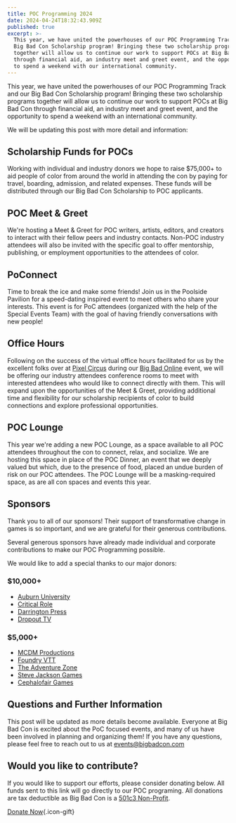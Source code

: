 ```yaml
---
title: POC Programming 2024
date: 2024-04-24T18:32:43.909Z
published: true
excerpt: >-
  This year, we have united the powerhouses of our POC Programming Track and our
  Big Bad Con Scholarship program! Bringing these two scholarship programs
  together will allow us to continue our work to support POCs at Big Bad Con
  through financial aid, an industry meet and greet event, and the opportunity
  to spend a weekend with our international community.
---
```


This year, we have united the powerhouses of our POC Programming Track and our Big Bad Con Scholarship program! Bringing these two scholarship programs together will allow us to continue our work to support POCs at Big Bad Con through financial aid, an industry meet and greet event, and the opportunity to spend a weekend with an international community.

We will be updating this post with more detail and information:

## Scholarship Funds for POCs

Working with individual and industry donors we hope to raise $75,000+ to aid people of color from around the world in attending the con by paying for travel, boarding, admission, and related expenses. These funds will be distributed through our Big Bad Con Scholarship to POC applicants. 

## POC Meet & Greet

We're hosting a Meet & Greet for POC writers, artists, editors, and creators to interact with their fellow peers and industry contacts. Non-POC industry attendees will also be invited with the specific goal to offer mentorship, publishing, or employment opportunities to the attendees of color.

## PoConnect

Time to break the ice and make some friends! Join us in the Poolside Pavilion for a speed-dating inspired event to meet others who share your interests. This event is for PoC attendees (organized with the help of the Special Events Team) with the goal of having friendly conversations with new people!

## Office Hours

Following on the success of the virtual office hours facilitated for us by the excellent folks over at [Pixel Circus](https://www.twitch.tv/pixelcircus/) during our [Big Bad Online](https://www.youtube.com/playlist?list=PLY22glPJVwSJHx2z80YFb1h9Md-cZmZM0) event, we will be offering our industry attendees conference rooms to meet with interested attendees who would like to connect directly with them. This will expand upon the opportunities of the Meet & Greet, providing additional time and flexibility for our scholarship recipients of color to build connections and explore professional opportunities.

## POC Lounge

This year we're adding a new POC Lounge, as a space available to all POC attendees throughout the con to connect, relax, and socialize. We are hosting this space in place of the POC Dinner, an event that we deeply valued but which, due to the presence of food, placed an undue burden of risk on our POC attendees. The POC Lounge will be a masking-required space, as are all con spaces and events this year.

## Sponsors

Thank you to all of our sponsors! Their support of transformative change in games is so important, and we are grateful for their generous contributions.

Several generous sponsors have already made individual and corporate contributions to make our POC Programming possible.

We would like to add a special thanks to our major donors:

### $10,000+

* [Auburn University](https://www.auburn.edu/)
* [Critical Role](https://critrole.com/)
* [Darrington Press](https://darringtonpress.com/)
* [Dropout TV](https://signup.dropout.tv/)

### $5,000+

* [MCDM Productions](https://www.mcdmproductions.com/)
* [Foundry VTT](https://foundryvtt.com/)
* [The Adventure Zone](https://maximumfun.org/podcasts/adventure-zone/)
* [Steve Jackson Games](https://www.sjgames.com/)
* [Cephalofair Games](https://cephalofair.com/)

## Questions and Further Information

This post will be updated as more details become available. Everyone at Big Bad Con is excited about the PoC focused events, and many of us have been involved in planning and organizing them! If you have any questions, please feel free to reach out to us at [events@bigbadcon.com](mailto:events@bigbadcon.com)

## Would you like to contribute?

If you would like to support our efforts, please consider donating below. All funds sent to this link will go directly to our POC programing. All donations are tax deductible as Big Bad Con is a [501c3 Non-Profit](https://www.bigbadcon.com/proof-of-501c3-status/).

[Donate Now](https://www.paypal.com/us/fundraiser/charity/1653860){.icon-gift}
